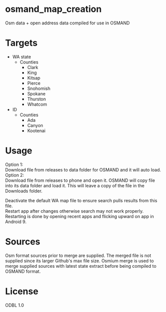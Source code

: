 # osmand_map_creation
Osm data + open address data compiled for use in OSMAND
# Targets
- WA state
  - Counties
    - Clark
    - King
    - Kitsap
    - Pierce
    - Snohomish
    - Spokane
    - Thurston
    - Whatcom
- ID
  - Counties
    - Ada
    - Canyon
    - Kootenai

# Usage
Option 1:  
Download file from releases to data folder for OSMAND and it will auto load.  
Option 2:  
Download file from releases to phone and open it. OSMAND will copy file into its data folder and load it.
This will leave a copy of the file in the Downloads folder.

Deactivate the default WA map file to ensure search pulls results from this file.  
Restart app after changes otherwise search may not work properly. Restarting is done 
by opening recent apps and flicking upward on app in Android 9.

# Sources
Osm format sources prior to merge are supplied. The merged file is not supplied since its larger Github's max file size. 
Osmium merge is used to merge supplied sources with latest state extract before being compiled to OSMAND format.
# License
ODBL 1.0
